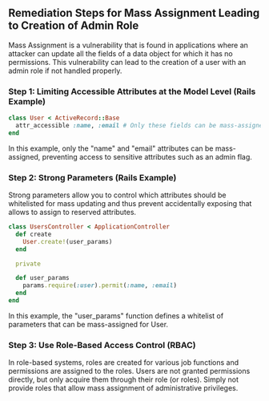 

## Remediation Steps for Mass Assignment Leading to Creation of Admin Role
Mass Assignment is a vulnerability that is found in applications where an attacker can update all the fields of a data object for which it has no permissions. This vulnerability can lead to the creation of a user with an admin role if not handled properly.

### Step 1: Limiting Accessible Attributes at the Model Level (Rails Example)
```ruby
class User < ActiveRecord::Base
  attr_accessible :name, :email # Only these fields can be mass-assigned
end
```
In this example, only the "name" and "email" attributes can be mass-assigned, preventing access to sensitive attributes such as an admin flag.

### Step 2: Strong Parameters (Rails Example)
Strong parameters allow you to control which attributes should be whitelisted for mass updating and thus prevent accidentally exposing that allows to assign to reserved attributes.
```ruby
class UsersController < ApplicationController
  def create
    User.create!(user_params)
  end

  private

  def user_params
    params.require(:user).permit(:name, :email)
  end
end
```
In this example, the "user_params" function defines a whitelist of parameters that can be mass-assigned for User.

### Step 3: Use Role-Based Access Control (RBAC)
In role-based systems, roles are created for various job functions and permissions are assigned to the roles. Users are not granted permissions directly, but only acquire them through their role (or roles). Simply not provide roles that allow mass assignment of administrative privileges.